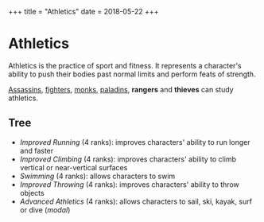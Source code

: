+++
title = "Athletics"
date = 2018-05-22
+++

# Athletics

Athletics is the practice of sport and fitness.
It represents a character's ability to push their bodies past normal limits and perform feats of strength.

[Assassins](./wiki/characters/assassin.md), [fighters](./wiki/characters/fighter.md), [monks](./wiki/characters/monk.md), [paladins](./wiki/characters/paladin.md), **rangers** and **thieves** can study athletics.

## Tree

* *Improved Running* (4 ranks): improves characters' ability to run longer and faster
* *Improved Climbing* (4 ranks): improves characters' ability to climb vertical or near-vertical surfaces
* *Swimming* (4 ranks): allows characters to swim
* *Improved Throwing* (4 ranks): improves characters' ability to throw objects
* *Advanced Athletics* (4 ranks): allows characters to sail, ski, kayak, surf or dive (*modal*)
